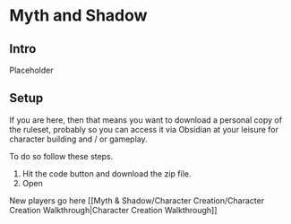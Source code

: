 # Myth and Shadow

## Intro
Placeholder

## Setup
If you are here, then that means you want to download a personal copy of the ruleset, probably so you can access it via Obsidian at your leisure for character building and / or gameplay.

To do so follow these steps.
1. Hit the code button and download the zip file.
2. Open

New players go here
	[[Myth & Shadow/Character Creation/Character Creation Walkthrough|Character Creation Walkthrough]]